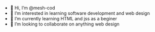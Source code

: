 - 👋 Hi, I’m @mesh-cod
- 👀 I’m interested in learning software development and web design
- 🌱 I’m currently learning HTML and jss as a beginer
- 💞️ I’m looking to collaborate on anything web design
  

<!---
mesh-cod/mesh-cod is a ✨ special ✨ repository because its `README.md` (this file) appears on your GitHub profile.
You can click the Preview link to take a look at your changes.
--->
